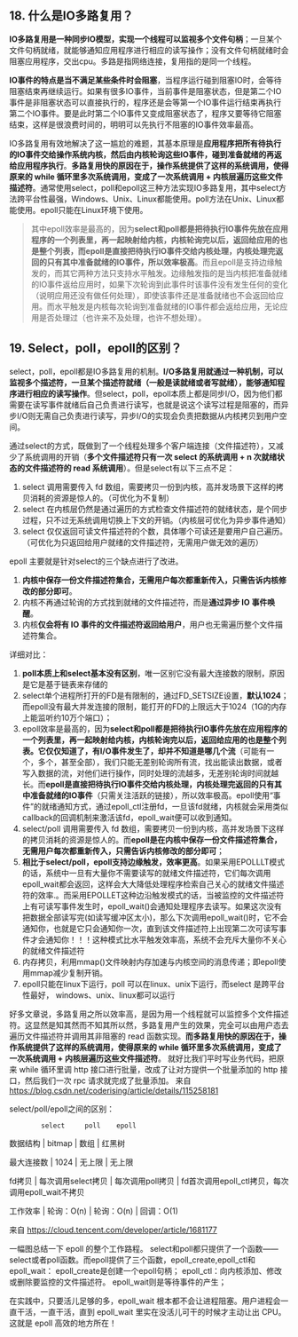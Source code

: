## 18. 什么是IO多路复用？
**IO多路复用是一种同步IO模型，实现一个线程可以监视多个文件句柄**；一旦某个文件句柄就绪，就能够通知应用程序进行相应的读写操作；没有文件句柄就绪时会阻塞应用程序，交出cpu。多路是指网络连接，复用指的是同一个线程。

**IO事件的特点是当不满足某些条件时会阻塞**，当程序运行碰到阻塞IO时，会等待阻塞结束再继续运行。如果有很多IO事件，当前事件是阻塞状态，但是第二个IO事件是非阻塞状态可以直接执行的，程序还是会等第一个IO事件运行结束再执行第二个IO事件。要是此时第二个IO事件又变成阻塞状态了，程序又要等待它阻塞结束，这样是很浪费时间的，明明可以先执行不阻塞的IO事件效率最高。

IO多路复用有效地解决了这一尴尬的难题，其基本原理是**应用程序把所有待执行的IO事件交给操作系统内核，然后由内核轮询这些IO事件，碰到准备就绪的再返给应用程序执行**。**多路复用快的原因在于，操作系统提供了这样的系统调用，使得原来的 while 循环里多次系统调用，变成了一次系统调用 + 内核层遍历这些文件描述符**。通常使用select，poll和epoll这三种方法实现IO多路复用，其中select方法跨平台性最强，Windows、Unix、Linux都能使用。poll方法在Unix、Linux都能使用。epoll只能在Linux环境下使用。
> 其中epoll效率是最高的，因为**select和poll都是把待执行IO事件先放在应用程序的一个列表里，再一起映射给内核，内核轮询完以后，返回给应用的也是整个列表，而epoll是直接把待执行IO事件交给内核处理，内核处理完返回的只有其中准备就绪的IO事件，所以效率极高**。而且epoll是支持边缘触发的，而其它两种方法只支持水平触发。边缘触发指的是当内核把准备就绪的IO事件返给应用时，如果下次轮询到此事件时该事件没有发生任何的变化（说明应用还没有做任何处理），即使该事件还是准备就绪也不会返回给应用。而水平触发是内核每次轮询到准备就绪的IO事件都会返给应用，无论应用是否处理过（也许来不及处理，也许不想处理）。

## 19. Select，poll，epoll的区别？
select，poll，epoll都是IO多路复用的机制。**I/O多路复用就通过一种机制，可以监视多个描述符，一旦某个描述符就绪（一般是读就绪或者写就绪），能够通知程序进行相应的读写操作**。但select，poll，epoll本质上都是同步I/O，因为他们都需要在读写事件就绪后自己负责进行读写，也就是说这个读写过程是阻塞的，而异步I/O则无需自己负责进行读写，异步I/O的实现会负责把数据从内核拷贝到用户空间。

通过select的方式，既做到了一个线程处理多个客户端连接（文件描述符），又减少了系统调用的开销（**多个文件描述符只有一次 select 的系统调用 + n 次就绪状态的文件描述符的 read 系统调用**）。但是select有以下三点不足：
1. select 调用需要传入 fd 数组，需要拷贝一份到内核，高并发场景下这样的拷贝消耗的资源是惊人的。（可优化为不复制）
1. select 在内核层仍然是通过遍历的方式检查文件描述符的就绪状态，是个同步过程，只不过无系统调用切换上下文的开销。（内核层可优化为异步事件通知）
1. select 仅仅返回可读文件描述符的个数，具体哪个可读还是要用户自己遍历。（可优化为只返回给用户就绪的文件描述符，无需用户做无效的遍历）

epoll 主要就是针对select的三个缺点进行了改进。
1. **内核中保存一份文件描述符集合，无需用户每次都重新传入，只需告诉内核修改的部分即可**。
1. 内核不再通过轮询的方式找到就绪的文件描述符，而是**通过异步 IO 事件唤醒**。
1. 内核**仅会将有 IO 事件的文件描述符返回给用户**，用户也无需遍历整个文件描述符集合。

详细对比：
1. **poll本质上和select基本没有区别**，唯一区别它没有最大连接数的限制，原因是它是基于链表来存储的
1. select单个进程所打开的FD是有限制的，通过FD_SETSIZE设置，**默认1024**；而epoll没有最大并发连接的限制，能打开的FD的上限远大于1024（1G的内存上能监听约10万个端口）；
1. epoll效率是最高的，因为**select和poll都是把待执行IO事件先放在应用程序的一个列表里，再一起映射给内核，内核轮询完以后，返回给应用的也是整个列表。它仅仅知道了，有I/O事件发生了，却并不知道是哪几个流**（可能有一个，多个，甚至全部），我们只能无差别轮询所有流，找出能读出数据，或者写入数据的流，对他们进行操作，同时处理的流越多，无差别轮询时间就越长。而**epoll是直接把待执行IO事件交给内核处理，内核处理完返回的只有其中准备就绪的IO事件**（只需关注活跃的链接），所以效率极高。epoll使用“事件”的就绪通知方式，通过epoll_ctl注册fd，一旦该fd就绪，内核就会采用类似callback的回调机制来激活该fd，epoll_wait便可以收到通知。
1. select/poll 调用需要传入 fd 数组，需要拷贝一份到内核，高并发场景下这样的拷贝消耗的资源是惊人的。而**epoll是在内核中保存一份文件描述符集合，无需用户每次都重新传入，只需告诉内核修改的部分即可**；
1. **相比于select/poll，epoll支持边缘触发，效率更高**。如果采用EPOLLLT模式的话，系统中一旦有大量你不需要读写的就绪文件描述符，它们每次调用epoll_wait都会返回，这样会大大降低处理程序检索自己关心的就绪文件描述符的效率.。而采用EPOLLET这种边沿触发模式的话，当被监控的文件描述符上有可读写事件发生时，epoll_wait()会通知处理程序去读写。如果这次没有把数据全部读写完(如读写缓冲区太小)，那么下次调用epoll_wait()时，它不会通知你，也就是它只会通知你一次，直到该文件描述符上出现第二次可读写事件才会通知你！！！这种模式比水平触发效率高，系统不会充斥大量你不关心的就绪文件描述符
1. 内存拷贝，利用mmap()文件映射内存加速与内核空间的消息传递；即epoll使用mmap减少复制开销。
1. epoll只能在linux下运行，poll 可以在linux、unix下运行，而select 是跨平台性最好， windows、unix、linux都可以运行

好多文章说，多路复用之所以效率高，是因为用一个线程就可以监控多个文件描述符。这显然是知其然而不知其所以然，多路复用产生的效果，完全可以由用户态去遍历文件描述符并调用其非阻塞的 read 函数实现。**而多路复用快的原因在于，操作系统提供了这样的系统调用，使得原来的 while 循环里多次系统调用，变成了一次系统调用 + 内核层遍历这些文件描述符**。
就好比我们平时写业务代码，把原来 while 循环里调 http 接口进行批量，改成了让对方提供一个批量添加的 http 接口，然后我们一次 rpc 请求就完成了批量添加。
来自 <https://blog.csdn.net/coderising/article/details/115258181> 

select/poll/epoll之间的区别：

	        select	   poll	   epoll

数据结构      | bitmap	  | 数组	  | 红黑树

最大连接数	| 1024	   | 无上限  | 无上限

fd拷贝	  | 每次调用select拷贝	| 每次调用poll拷贝	| fd首次调用epoll_ctl拷贝，每次调用epoll_wait不拷贝

工作效率	| 轮询：O(n)	| 轮询：O(n)	| 回调：O(1)

来自 <https://cloud.tencent.com/developer/article/1681177> 


一幅图总结一下 epoll 的整个工作路程。
select和poll都只提供了一个函数——select或者poll函数。而epoll提供了三个函数，epoll_create,epoll_ctl和epoll_wait：
epoll_create是创建一个epoll句柄；
epoll_ctl：向内核添加、修改或删除要监控的文件描述符。
epoll_wait则是等待事件的产生；

在实践中，只要活儿足够的多，epoll_wait 根本都不会让进程阻塞。用户进程会一直干活，一直干活，直到 epoll_wait 里实在没活儿可干的时候才主动让出 CPU。这就是 epoll 高效的地方所在！

